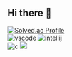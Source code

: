 ## Hi there 👋
[![Solved.ac Profile](http://mazassumnida.wtf/api/v2/generate_badge?boj=lkorewa101)](https://solved.ac/lkorewa101)
<br/>
![vscode](https://img.shields.io/badge/Visual_Studio_Code-0078D4?style=for-the-badge&logo=visual%20studio%20code&logoColor=white)
![intellij](https://img.shields.io/badge/IntelliJ_IDEA-000000.svg?style=for-the-badge&logo=intellij-idea&logoColor=white)
<br/>
<img alt="c" src ="https://img.shields.io/badge/c-A8B9CC.svg?&style=flat-square&logo=c&logoColor=white"/>
<img src="https://img.shields.io/badge/java-007396?style=for-the-badge&logo=java&logoColor=white"> 
<!--
**lkorewa101/lkorewa101** is a ✨ _special_ ✨ repository because its `README.md` (this file) appears on your GitHub profile.

Here are some ideas to get you started:

- 🔭 I’m currently working on ...
- 🌱 I’m currently learning ...
- 👯 I’m looking to collaborate on ...
- 🤔 I’m looking for help with ...
- 💬 Ask me about ...
- 📫 How to reach me: ...
- 😄 Pronouns: ...
- ⚡ Fun fact: ...
-->

